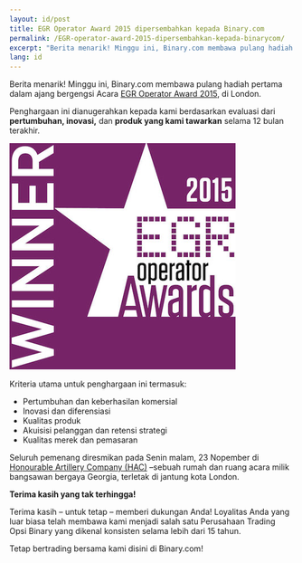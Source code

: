 ```yaml
---
layout: id/post
title: EGR Operator Award 2015 dipersembahkan kepada Binary.com
permalink: /EGR-operator-award-2015-dipersembahkan-kepada-binarycom/
excerpt: "Berita menarik! Minggu ini, Binary.com membawa pulang hadiah pertama dalam ajang bergengsi Acara EGR Operator Award 2015, di London..."
lang: id  
---
```


Berita menarik! Minggu ini, Binary.com membawa pulang hadiah pertama dalam ajang bergengsi Acara [EGR Operator Award 2015](https://www.eiseverywhere.com/ehome/135475/308461/?&), di London.

Penghargaan ini dianugerahkan kepada kami berdasarkan evaluasi dari **pertumbuhan, inovasi,** dan **produk yang kami tawarkan** selama 12 bulan terakhir.

![](/images/Financial-betting-operator.jpg)

Kriteria utama untuk penghargaan ini termasuk:

*   Pertumbuhan dan keberhasilan komersial
*	Inovasi dan diferensiasi
*	Kualitas produk
*	Akuisisi pelanggan dan retensi strategi
*	Kualitas merek dan pemasaran

Seluruh pemenang diresmikan pada Senin malam, 23 Nopember di [Honourable Artillery Company (HAC)](http://www.hac.org.uk/events) –sebuah rumah dan ruang acara milik bangsawan bergaya Georgia, terletak di jantung kota London.

**Terima kasih yang tak terhingga!**

Terima kasih – untuk tetap – memberi dukungan Anda! Loyalitas Anda yang luar biasa telah membawa kami menjadi salah satu Perusahaan Trading Opsi Binary yang dikenal konsisten selama lebih dari 15 tahun.

Tetap bertrading bersama kami disini di Binary.com!

